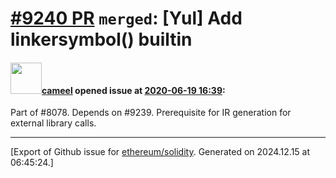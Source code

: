 # [\#9240 PR](https://github.com/ethereum/solidity/pull/9240) `merged`: [Yul] Add linkersymbol() builtin

#### <img src="https://avatars.githubusercontent.com/u/137030?v=4" width="50">[cameel](https://github.com/cameel) opened issue at [2020-06-19 16:39](https://github.com/ethereum/solidity/pull/9240):

Part of #8078. Depends on #9239. Prerequisite for IR generation for external library calls.




-------------------------------------------------------------------------------



[Export of Github issue for [ethereum/solidity](https://github.com/ethereum/solidity). Generated on 2024.12.15 at 06:45:24.]
